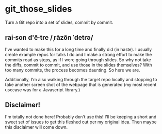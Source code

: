 # git_those_slides
Turn a Git repo into a set of slides, commit by commit.

## rai·son d'ê·tre /ˌrāzôn ˈdetrə/

I've wanted to make this for a long time and finally did (in haste). I usually create example repos for talks I do and I make a strong effort to make the commits read as steps, as if I were going through slides. So why not take the diffs, commit to commit, and use those in the slides themselves? With too many commits, the process becomes daunting. So here we are.

Additionally, I'm also walking through the target repo locally and stopping to take another screen shot of the webpage that is generated (my most recent usecase was for a Javascript library.)

## Disclaimer!
I'm totally not done here! Probably don't use this! I'll be keeping a short and sweet set of [issues](https://github.com/mikedillion/git_those_slides/issues) to get this fleshed out per my original idea. Then maybe this disclaimer will come down.